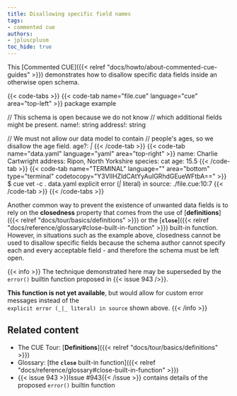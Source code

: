 ```yaml
---
title: Disallowing specific field names
tags:
- commented cue
authors:
- jpluscplusm
toc_hide: true
---
```


This [Commented CUE]({{< relref "docs/howto/about-commented-cue-guides" >}})
demonstrates how to disallow specific data fields inside an otherwise open
schema.

<!--more-->

{{< code-tabs >}}
{{< code-tab name="file.cue" language="cue" area="top-left" >}}
package example

// This schema is open because we do not know
// which additional fields might be present.
name!:    string
address!: string

// We must not allow our data model to contain
// people's ages, so we disallow the age field.
age?: _|_
{{< /code-tab >}}
{{< code-tab name="data.yaml" language="yaml" area="top-right" >}}
name: Charlie Cartwright
address: Ripon, North Yorkshire
species: cat
age: 15.5
{{< /code-tab >}}
{{< code-tab name="TERMINAL" language="" area="bottom" type="terminal" codetocopy="Y3VlIHZldCAtYyAuIGRhdGEueWFtbA==" >}}
$ cue vet -c . data.yaml
explicit error (_|_ literal) in source:
    ./file.cue:10:7
{{< /code-tab >}}
{{< /code-tabs >}}

Another common way to prevent the existence of unwanted data fields is to rely
on the **closedness** property that comes from the use of
[**definitions**]({{< relref "docs/tour/basics/definitions" >}}) or the
[**`close`**]({{< relref "docs/reference/glossary#close-built-in-function" >}})
built-in function. However, in situations such as the example above, closedness
cannot be used to disallow specific fields because the schema author cannot
specify each and every acceptable field - and therefore the schema must be left
open.

{{< info >}}
The technique demonstrated here may be superseded by the `error()` builtin
function proposed in {{< issue 943 />}}.

**This function is not yet available**, but would allow for custom error
messages instead of the\
`explicit error (_|_ literal) in source` shown above.
{{< /info >}}

## Related content

- The CUE Tour: [**Definitions**]({{< relref "docs/tour/basics/definitions" >}})
- Glossary: [the **`close`** built-in function]({{< relref "docs/reference/glossary#close-built-in-function" >}})
- {{< issue 943 >}}Issue #943{{< /issue >}} contains details of the proposed
  `error()` builtin function

